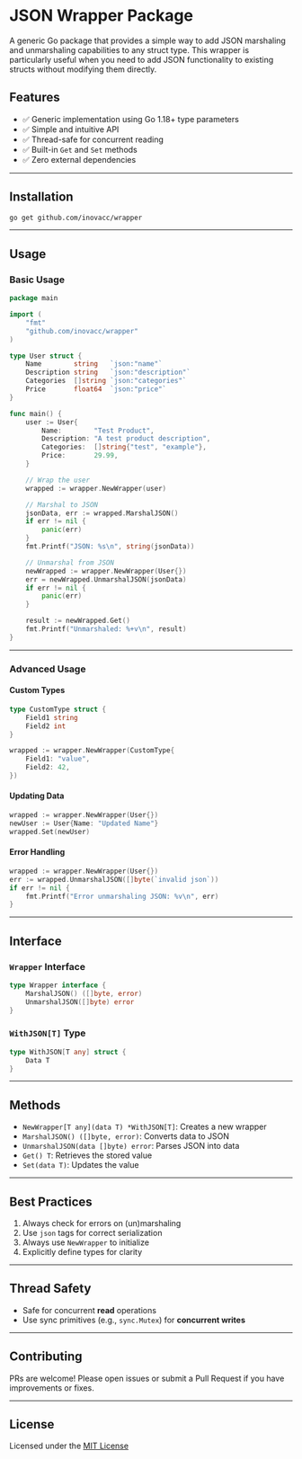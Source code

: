 # JSON Wrapper Package

A generic Go package that provides a simple way to add JSON marshaling and unmarshaling capabilities to any struct type. This wrapper is particularly useful when you need to add JSON functionality to existing structs without modifying them directly.

## Features

- ✅ Generic implementation using Go 1.18+ type parameters
- ✅ Simple and intuitive API
- ✅ Thread-safe for concurrent reading
- ✅ Built-in `Get` and `Set` methods
- ✅ Zero external dependencies

---

## Installation

```sh
go get github.com/inovacc/wrapper
```

---

## Usage

### Basic Usage

```go
package main

import (
    "fmt"
    "github.com/inovacc/wrapper"
)

type User struct {
    Name        string   `json:"name"`
    Description string   `json:"description"`
    Categories  []string `json:"categories"`
    Price       float64  `json:"price"`
}

func main() {
    user := User{
        Name:        "Test Product",
        Description: "A test product description",
        Categories:  []string{"test", "example"},
        Price:       29.99,
    }

    // Wrap the user
    wrapped := wrapper.NewWrapper(user)

    // Marshal to JSON
    jsonData, err := wrapped.MarshalJSON()
    if err != nil {
        panic(err)
    }
    fmt.Printf("JSON: %s\n", string(jsonData))

    // Unmarshal from JSON
    newWrapped := wrapper.NewWrapper(User{})
    err = newWrapped.UnmarshalJSON(jsonData)
    if err != nil {
        panic(err)
    }

    result := newWrapped.Get()
    fmt.Printf("Unmarshaled: %+v\n", result)
}
```

---

### Advanced Usage

#### Custom Types

```go
type CustomType struct {
    Field1 string
    Field2 int
}

wrapped := wrapper.NewWrapper(CustomType{
    Field1: "value",
    Field2: 42,
})
```

#### Updating Data

```go
wrapped := wrapper.NewWrapper(User{})
newUser := User{Name: "Updated Name"}
wrapped.Set(newUser)
```

#### Error Handling

```go
wrapped := wrapper.NewWrapper(User{})
err := wrapped.UnmarshalJSON([]byte(`invalid json`))
if err != nil {
    fmt.Printf("Error unmarshaling JSON: %v\n", err)
}
```

---

## Interface

### `Wrapper` Interface

```go
type Wrapper interface {
    MarshalJSON() ([]byte, error)
    UnmarshalJSON([]byte) error
}
```

### `WithJSON[T]` Type

```go
type WithJSON[T any] struct {
    Data T
}
```

---

## Methods

- `NewWrapper[T any](data T) *WithJSON[T]`: Creates a new wrapper
- `MarshalJSON() ([]byte, error)`: Converts data to JSON
- `UnmarshalJSON(data []byte) error`: Parses JSON into data
- `Get() T`: Retrieves the stored value
- `Set(data T)`: Updates the value

---

## Best Practices

1. Always check for errors on (un)marshaling
2. Use `json` tags for correct serialization
3. Always use `NewWrapper` to initialize
4. Explicitly define types for clarity

---

## Thread Safety

- Safe for concurrent **read** operations
- Use sync primitives (e.g., `sync.Mutex`) for **concurrent writes**

---

## Contributing

PRs are welcome! Please open issues or submit a Pull Request if you have improvements or fixes.

---

## License

Licensed under the [MIT License](./LICENSE)